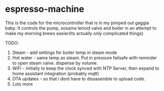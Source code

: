 # espresso-machine

This is the code for the microcontroller that is in my pimped out gaggia baby. It controls the pump, sosame lenoid valve and boiler in an attempt to make my morning brews easier(its actually only complicated things) 

TODO:
1. Steam - add settings for boiler temp in steam mode
2. Hot water - same temp as steam. Put in pressure failsafe with reminder to open steam valve. dispense by volume.
3. WiFi - initially to keep the clock synced with NTP Server, then expand to home assistant integration (probably mqtt)
4. OTA updates - so that i dont have to dissasemble to upload code.
5. Lots more
